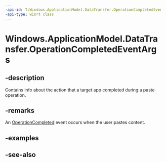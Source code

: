 ```yaml
---
-api-id: T:Windows.ApplicationModel.DataTransfer.OperationCompletedEventArgs
-api-type: winrt class
---
```


<!-- Class syntax.
public class OperationCompletedEventArgs : Windows.ApplicationModel.DataTransfer.IOperationCompletedEventArgs, Windows.ApplicationModel.DataTransfer.IOperationCompletedEventArgs2
-->

# Windows.ApplicationModel.DataTransfer.OperationCompletedEventArgs

## -description
Contains info about the action that a target app completed during a paste operation.

## -remarks
An [OperationCompleted](datapackage_operationcompleted.md) event occurs when the user pastes content.

## -examples

## -see-also
